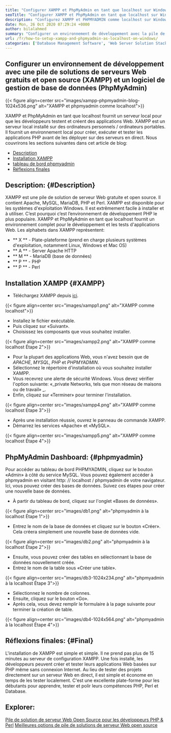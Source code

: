 ```yaml
---
title: "Configurer XAMPP et PhpMyAdmin en tant que localhost sur Windows" 
seoTitle: "Configurer XAMPP et PhpMyAdmin en tant que localhost sur Windows" 
description: "Configurez XAMPP et PHPMYADMIN comme localhost sur Windows. Créez votre propre environnement de test local gratuit et open source pour tester et créer des applications Web." 
date: Mon, 26 Oct 2020 07:29:24 +0000
author: bilalahmed
summary: "Configurer un environnement de développement avec la pile de solutions de serveurs Web gratuits et open source (XAMPP) et le logiciel de gestion de la base de données (PhpMyAdmin)" 
url: /fr/how-to-setup-xampp-and-phpmyadmin-as-localhost-on-windows/
categories: ['Database Management Software', 'Web Server Solution Stack']
---
```


## Configurer un environnement de développement avec une pile de solutions de serveurs Web gratuits et open source (XAMPP) et un logiciel de gestion de base de données (PhpMyAdmin)

{{< figure align=center src="images/xampp-phpmyadmin-blog-1024x536.png" alt="XAMPP et phpmyadmin comme localhost">}}

XAMPP et PhpMyAdmin en tant que localhost fournit un serveur local pour que les développeurs testent et créent des applications Web. XAMPP est un serveur local installé sur des ordinateurs personnels / ordinateurs portables. Il fournit un environnement local pour créer, exécuter et tester les applications PHP avant de les déployer sur des serveurs en direct.
Nous couvrirons les sections suivantes dans cet article de blog:
  * [Description][1]
  * [Installation XAMPP][2]
  * [tableau de bord phpmyadmin][3]
  * [Réflexions finales][4]

## Description: {#Description}
XAMPP est une pile de solution de serveur Web gratuite et open source. Il contient Apache, MySQL, MariaDB, PHP et Perl. XAMPP est disponible pour les systèmes d'exploitation Windows. Il est extrêmement facile à installer et à utiliser. C’est pourquoi c’est l’environnement de développement PHP le plus populaire. XAMPP et PhpMyAdmin en tant que localhost fournit un environnement complet pour le développement et les tests d'applications Web.
Les alphabets dans XAMPP représentent:
  * ** X ** - Plate-plateforme (prend en charge plusieurs systèmes d'exploitation, notamment Linux, Windows et Mac OS)
  * ** A ** - Server Apache HTTP
  * ** M ** - MariaDB (base de données)
  * ** P ** - PHP
  * ** P ** - Perl

## Installation XAMPP {#XAMPP}
  * Téléchargez XAMPP depuis [ici][5].

{{< figure align=center src="images/xampp1.png" alt="XAMPP comme localhost">}}

  * Installez le fichier exécutable.
  * Puis cliquez sur «Suivant».
  * Choisissez les composants que vous souhaitez installer.

{{< figure align=center src="images/xampp2.png" alt="XAMPP comme localhost Étape 2">}}

  * Pour la plupart des applications Web, vous n'avez besoin que de _APACHE_, _MYSQL_, _PHP_ et _PHPMYADMIN_.
  * Sélectionnez le répertoire d'installation où vous souhaitez installer XAMPP.
  * Vous recevrez une alerte de sécurité Windows. Vous devez vérifier l'option suivante: «_private Networks, tels que mon réseau de maisons ou de travail» _.
  * Enfin, cliquez sur «Terminer» pour terminer l'installation.

{{< figure align=center src="images/xampp4.png" alt="XAMPP comme localhost Étape 3">}}

  * Après une installation réussie, ouvrez le panneau de commande XAMPP.
  * Démarrez les services «Apache» et «MySQL».

{{< figure align=center src="images/xampp5.png" alt="XAMPP comme localhost Étape 4">}}


## PhpMyAdmin Dashboard: {#phpmyadmin}
Pour accéder au tableau de bord PHPMYADMIN, cliquez sur le bouton «Admin» à côté du service MySQL. Vous pouvez également accéder à phpmyadmin en visitant http: // localhost / phpmyadmin de votre navigateur. Ici, vous pouvez créer des bases de données. Suivez ces étapes pour créer une nouvelle base de données.
  * À partir du tableau de bord, cliquez sur l'onglet «Bases de données».

{{< figure align=center src="images/db1.png" alt="phpmyadmin à la localhost Étape 1">}}

  * Entrez le nom de la base de données et cliquez sur le bouton «Créer». Cela créera simplement une nouvelle base de données vide.

{{< figure align=center src="images/db2.png" alt="phpmyadmin à la localhost Étape 2">}}

  * Ensuite, vous pouvez créer des tables en sélectionnant la base de données nouvellement créée.
  * Entrez le nom de la table sous «Créer une table».

{{< figure align=center src="images/db3-1024x234.png" alt="phpmyadmin à la localhost Étape 3">}}

  * Sélectionnez le nombre de colonnes.
  * Ensuite, cliquez sur le bouton «Go».
  * Après cela, vous devez remplir le formulaire à la page suivante pour terminer la création de table.

{{< figure align=center src="images/db4-1024x564.png" alt="phpmyadmin à la localhost Étape 4">}}


## Réflexions finales: {#Final}
L'installation de XAMPP est simple et simple. Il ne prend pas plus de 15 minutes au serveur de configuration XAMPP. Une fois installé, les développeurs peuvent créer et tester leurs applications Web basées sur PHP même sans connexion Internet. Au lieu de tester des projets directement sur un serveur Web en direct, il est simple et économe en temps de les tester localement. C'est une excellente plate-forme pour les débutants pour apprendre, tester et polir leurs compétences PHP, Perl et Database.

## Explorer:
[Pile de solution de serveur Web Open Source pour les développeurs PHP & Perl][6]
[Meilleures options de pile de solutions de serveur Web open source][7]

  
[1]: #description
[2]: #xampp
[3]: #phpmyadmin
[4]: #final
[5]: https://www.apachefriends.org/de/download.html
[6]: https://products.containerize.com/solution-stack/xampp
[7]: https://products.containerize.com/solution-stack/
